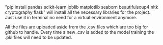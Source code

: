 "pip install pandas scikit-learn joblib matplotlib seaborn beautifulsoup4 nltk cryptography flask" will install all the necessary libraries for the project. Just use it in terminal no need for a virtual environment anymore. 

All the files are uploaded aside from the .csv files which are too big for github to handle. Every time a new .csv is added to the model training the .pkl files will need to be updated.
